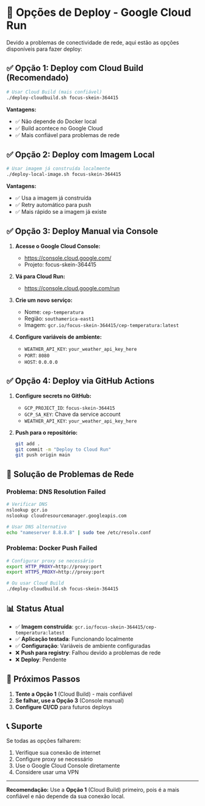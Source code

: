 # 🚀 Opções de Deploy - Google Cloud Run

Devido a problemas de conectividade de rede, aqui estão as opções disponíveis para fazer deploy:

## ✅ **Opção 1: Deploy com Cloud Build (Recomendado)**

```bash
# Usar Cloud Build (mais confiável)
./deploy-cloudbuild.sh focus-skein-364415
```

**Vantagens:**
- ✅ Não depende do Docker local
- ✅ Build acontece no Google Cloud
- ✅ Mais confiável para problemas de rede

## ✅ **Opção 2: Deploy com Imagem Local**

```bash
# Usar imagem já construída localmente
./deploy-local-image.sh focus-skein-364415
```

**Vantagens:**
- ✅ Usa a imagem já construída
- ✅ Retry automático para push
- ✅ Mais rápido se a imagem já existe

## ✅ **Opção 3: Deploy Manual via Console**

1. **Acesse o Google Cloud Console:**
   - https://console.cloud.google.com/
   - Projeto: focus-skein-364415

2. **Vá para Cloud Run:**
   - https://console.cloud.google.com/run

3. **Crie um novo serviço:**
   - Nome: `cep-temperatura`
   - Região: `southamerica-east1`
   - Imagem: `gcr.io/focus-skein-364415/cep-temperatura:latest`

4. **Configure variáveis de ambiente:**
   - `WEATHER_API_KEY`: `your_weather_api_key_here`
   - `PORT`: `8080`
   - `HOST`: `0.0.0.0`

## ✅ **Opção 4: Deploy via GitHub Actions**

1. **Configure secrets no GitHub:**
   - `GCP_PROJECT_ID`: `focus-skein-364415`
   - `GCP_SA_KEY`: Chave da service account
   - `WEATHER_API_KEY`: `your_weather_api_key_here`

2. **Push para o repositório:**
   ```bash
   git add .
   git commit -m "Deploy to Cloud Run"
   git push origin main
   ```

## 🔧 **Solução de Problemas de Rede**

### Problema: DNS Resolution Failed
```bash
# Verificar DNS
nslookup gcr.io
nslookup cloudresourcemanager.googleapis.com

# Usar DNS alternativo
echo "nameserver 8.8.8.8" | sudo tee /etc/resolv.conf
```

### Problema: Docker Push Failed
```bash
# Configurar proxy se necessário
export HTTP_PROXY=http://proxy:port
export HTTPS_PROXY=http://proxy:port

# Ou usar Cloud Build
./deploy-cloudbuild.sh focus-skein-364415
```

## 📊 **Status Atual**

- ✅ **Imagem construída**: `gcr.io/focus-skein-364415/cep-temperatura:latest`
- ✅ **Aplicação testada**: Funcionando localmente
- ✅ **Configuração**: Variáveis de ambiente configuradas
- ❌ **Push para registry**: Falhou devido a problemas de rede
- ❌ **Deploy**: Pendente

## 🎯 **Próximos Passos**

1. **Tente a Opção 1** (Cloud Build) - mais confiável
2. **Se falhar, use a Opção 3** (Console manual)
3. **Configure CI/CD** para futuros deploys

## 📞 **Suporte**

Se todas as opções falharem:
1. Verifique sua conexão de internet
2. Configure proxy se necessário
3. Use o Google Cloud Console diretamente
4. Considere usar uma VPN

---

**Recomendação:** Use a **Opção 1** (Cloud Build) primeiro, pois é a mais confiável e não depende da sua conexão local.
